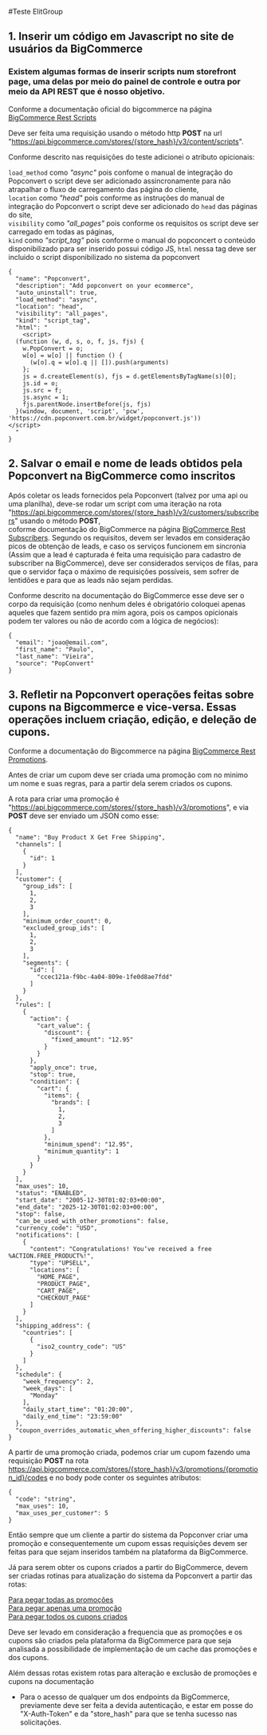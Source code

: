#Teste ElitGroup

## 1. Inserir um código em Javascript no site de usuários da BigCommerce
### Existem algumas formas de inserir scripts num storefront page, uma delas por meio do painel de controle e outra por meio da API REST que é nosso objetivo.
Conforme a documentação oficial do bigcommerce na página [BigCommerce Rest Scripts](https://developer.bigcommerce.com/docs/rest-management/scripts)

Deve ser feita uma requisição usando o método http **POST** na url "https://api.bigcommerce.com/stores/{store_hash}/v3/content/scripts".  

Conforme descrito nas requisições do teste adicionei o atributo opicionais:   

`load_method` como _"async"_ pois confome o manual de integração do Popconvert o script deve ser adicionado assincronamente para não atrapalhar o fluxo de carregamento das página do cliente,   
`location` como _"head"_ pois conforme as instruções do manual de integração do Popconvert o script deve ser adicionado do `head` das páginas do site,  
`visibility` como _"all_pages"_ pois conforme os requisitos os script deve ser carregado em todas as páginas,  
`kind` como _"script_tag"_ pois conforme o manual do popconcert o conteúdo disponibilizado para ser inserido possui código JS,
`html` nessa tag deve ser incluido o script disponibilizado no sistema da popconvert

```
{
  "name": "Popconvert",
  "description": "Add popconvert on your ecommerce",
  "auto_uninstall": true,
  "load_method": "async",
  "location": "head",
  "visibility": "all_pages",
  "kind": "script_tag",
  "html": "
    <script>
  (function (w, d, s, o, f, js, fjs) {
    w.PopConvert = o;
    w[o] = w[o] || function () {
      (w[o].q = w[o].q || []).push(arguments)
    };
    js = d.createElement(s), fjs = d.getElementsByTagName(s)[0];
    js.id = o;
    js.src = f;
    js.async = 1;
    fjs.parentNode.insertBefore(js, fjs)
  }(window, document, 'script', 'pcw', 'https://cdn.popconvert.com.br/widget/popconvert.js'))
</script>
  "
}
```

## 2. Salvar o email e nome de leads obtidos pela Popconvert na BigCommerce como inscritos

Após coletar os leads fornecidos pela Popconvert (talvez por uma api ou uma planilha), deve-se rodar um script com uma iteração na rota "https://api.bigcommerce.com/stores/{store_hash}/v3/customers/subscribers" usando o método **POST**,  
coforme documentação do BigCommerce na página [BigCommerce Rest Subscribers](https://api.bigcommerce.com/stores/{store_hash}/v3/customers/subscribers). Segundo os requisitos, devem ser levados em consideração picos de obtenção de leads, e caso os serviços funcionem em sincronia (Assim que a lead é capturada é feita uma requisição para cadastro de subscriber na BigCommerce), deve ser considerados serviços de filas, para que o servidor faça o máximo de requisições possíveis, sem sofrer de lentidões e para que as leads não sejam perdidas.

Conforme descrito na documentação do BigCommerce esse deve ser o corpo da requisição (como nenhum deles é obrigatório coloquei apenas aqueles que fazem sentido pra mim agora, pois os campos opicionais podem ter valores ou não de acordo com a lógica de negócios):

```
{
  "email": "joao@email.com",
  "first_name": "Paulo",
  "last_name": "Vieira",
  "source": "PopConvert"
}
```

## 3. Refletir na Popconvert operações feitas sobre cupons na Bigcommerce e vice-versa. Essas operações incluem criação, edição, e deleção de cupons.

Conforme a documentação do Bigcommerce na página [BigCommerce Rest Promotions](https://developer.bigcommerce.com/beta/promotions/rest-management).

Antes de criar um cupom deve ser criada uma promoção com no minimo um nome e suas regras, para a partir dela serem criados os cupons.

A rota para criar uma promoção é "https://api.bigcommerce.com/stores/{store_hash}/v3/promotions", e via **POST** deve ser enviado um JSON como esse:
```
{
  "name": "Buy Product X Get Free Shipping",
  "channels": [
    {
      "id": 1
    }
  ],
  "customer": {
    "group_ids": [
      1,
      2,
      3
    ],
    "minimum_order_count": 0,
    "excluded_group_ids": [
      1,
      2,
      3
    ],
    "segments": {
      "id": [
        "ccec121a-f9bc-4a04-809e-1fe0d8ae7fdd"
      ]
    }
  },
  "rules": [
    {
      "action": {
        "cart_value": {
          "discount": {
            "fixed_amount": "12.95"
          }
        }
      },
      "apply_once": true,
      "stop": true,
      "condition": {
        "cart": {
          "items": {
            "brands": [
              1,
              2,
              3
            ]
          },
          "minimum_spend": "12.95",
          "minimum_quantity": 1
        }
      }
    }
  ],
  "max_uses": 10,
  "status": "ENABLED",
  "start_date": "2005-12-30T01:02:03+00:00",
  "end_date": "2025-12-30T01:02:03+00:00",
  "stop": false,
  "can_be_used_with_other_promotions": false,
  "currency_code": "USD",
  "notifications": [
    {
      "content": "Congratulations! Youʼve received a free %ACTION.FREE_PRODUCT%!",
      "type": "UPSELL",
      "locations": [
        "HOME_PAGE",
        "PRODUCT_PAGE",
        "CART_PAGE",
        "CHECKOUT_PAGE"
      ]
    }
  ],
  "shipping_address": {
    "countries": [
      {
        "iso2_country_code": "US"
      }
    ]
  },
  "schedule": {
    "week_frequency": 2,
    "week_days": [
      "Monday"
    ],
    "daily_start_time": "01:20:00",
    "daily_end_time": "23:59:00"
  },
  "coupon_overrides_automatic_when_offering_higher_discounts": false
}
```

A partir de uma promoção criada, podemos criar um cupom fazendo uma requisição **POST** na rota https://api.bigcommerce.com/stores/{store_hash}/v3/promotions/{promotion_id}/codes
e no body pode conter os seguintes atributos:

```
{
  "code": "string",
  "max_uses": 10,
  "max_uses_per_customer": 5
}
```
 Então sempre que um cliente a partir do sistema da Popconver criar uma promoção e consequentemente um cupom essas requisições devem ser feitas para que sejam inseridos também na plataforma da BigCommerce.

 Já para serem obter os cupons criados a partir do BigCommerce, devem ser criadas rotinas para atualização do sistema da Popconvert a partir das rotas:

 [Para pegar todas as promoções](https://api.bigcommerce.com/stores/{store_hash}/v3/promotions)  
 [Para pegar apenas uma promoção](https://api.bigcommerce.com/stores/{store_hash}/v3/promotions/{id})  
 [Para pegar todos os cupons criados](https://api.bigcommerce.com/stores/{store_hash}/v3/promotions/{promotion_id}/codes)  
 
Deve ser levado em consideração a frequencia que as promoções e os cupons são criados pela plataforma da BigCommerce para que seja analisada a possibilidade de implementação de um cache das promoções e dos cupons.

Além dessas rotas existem rotas para alteração e exclusão de promoções e cupons na documentação

* Para o acesso de qualquer um dos endpoints da BigCommerce, previamente deve ser feita a devida autenticação, e estar em posse do "X-Auth-Token" e da "store_hash" para que se tenha sucesso nas solicitações. 
